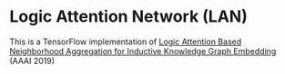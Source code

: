 # Logic Attention Network (LAN)

This is a TensorFlow implementation of [Logic Attention Based Neighborhood Aggregation for Inductive Knowledge Graph Embedding](https://www.aaai.org/Papers/AAAI/2019/AAAI-WangPeifeng.2685.pdf) (AAAI 2019)
